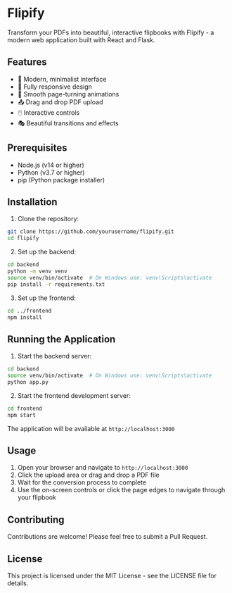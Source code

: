 # Flipify

Transform your PDFs into beautiful, interactive flipbooks with Flipify - a modern web application built with React and Flask.

## Features

- 🎨 Modern, minimalist interface
- 📱 Fully responsive design
- 🔄 Smooth page-turning animations
- 📤 Drag and drop PDF upload
- 🖱️ Interactive controls
- 🎭 Beautiful transitions and effects

## Prerequisites

- Node.js (v14 or higher)
- Python (v3.7 or higher)
- pip (Python package installer)

## Installation

1. Clone the repository:
```bash
git clone https://github.com/yourusername/flipify.git
cd flipify
```

2. Set up the backend:
```bash
cd backend
python -m venv venv
source venv/bin/activate  # On Windows use: venv\Scripts\activate
pip install -r requirements.txt
```

3. Set up the frontend:
```bash
cd ../frontend
npm install
```

## Running the Application

1. Start the backend server:
```bash
cd backend
source venv/bin/activate  # On Windows use: venv\Scripts\activate
python app.py
```

2. Start the frontend development server:
```bash
cd frontend
npm start
```

The application will be available at `http://localhost:3000`

## Usage

1. Open your browser and navigate to `http://localhost:3000`
2. Click the upload area or drag and drop a PDF file
3. Wait for the conversion process to complete
4. Use the on-screen controls or click the page edges to navigate through your flipbook

## Contributing

Contributions are welcome! Please feel free to submit a Pull Request.

## License

This project is licensed under the MIT License - see the LICENSE file for details.
